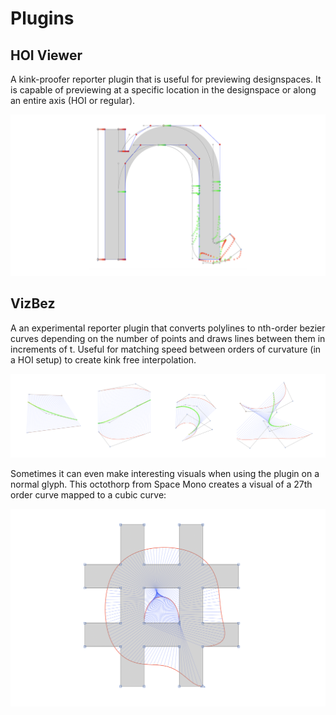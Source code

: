 # Plugins

## HOI Viewer
A kink-proofer reporter plugin that is useful for previewing designspaces. It is capable of previewing at a specific location in the designspace or along an entire axis (HOI or regular).

![HOI Viewer Preview](images/HOIViewer.png)

## VizBez
A an experimental reporter plugin that converts polylines to nth-order bezier curves depending on the number of points and draws lines between them in increments of t. Useful for matching speed between orders of curvature (in a HOI setup) to create kink free interpolation.

![VizBez Preview](images/VizBez.png)

Sometimes it can even make interesting visuals when using the plugin on a normal glyph. This octothorp from Space Mono creates a visual of a 27th order curve mapped to a cubic curve:

![VizBez On a Glyph](images/VizBez2.png)